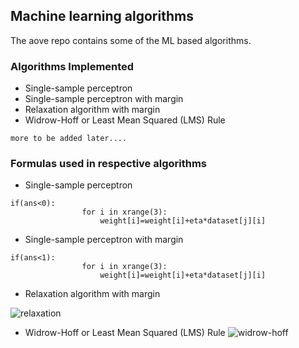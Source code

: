## Machine learning algorithms ##
The aove repo contains some of the ML based algorithms.

### Algorithms Implemented ###
- Single-sample perceptron
- Single-sample perceptron with margin
- Relaxation algorithm with margin
- Widrow-Hoff or Least Mean Squared (LMS) Rule


`more to be added later....`

### Formulas used in respective algorithms ###
- Single-sample perceptron
```
if(ans<0):
				for i in xrange(3):
					weight[i]=weight[i]+eta*dataset[j][i]
```

- Single-sample perceptron with margin
```
if(ans<1):                                          
				for i in xrange(3):
					weight[i]=weight[i]+eta*dataset[j][i]
```

- Relaxation algorithm with margin

![relaxation](https://cloud.githubusercontent.com/assets/9693795/18884894/0a500e14-8507-11e6-83ad-3fd5753ca39a.png)


- Widrow-Hoff or Least Mean Squared (LMS) Rule
![widrow-hoff](https://cloud.githubusercontent.com/assets/9693795/18884895/0a57378e-8507-11e6-92ce-d45b9797c94b.png)
